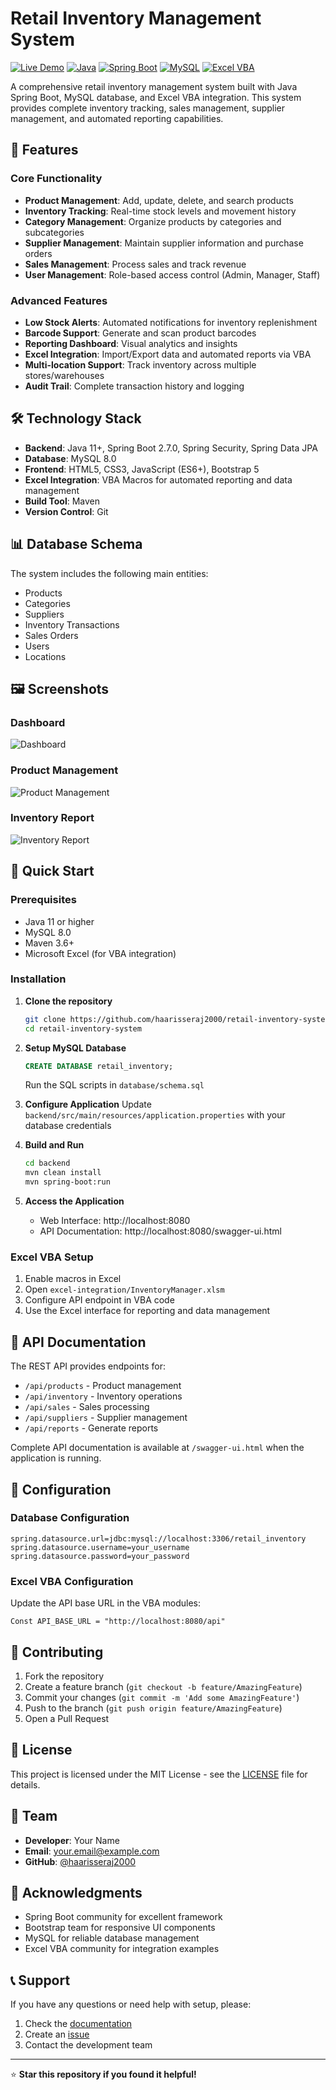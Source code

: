 # Retail Inventory Management System

[![Live Demo](https://img.shields.io/badge/Live%20Demo-Click%20Here-green)](https://haarisseraj2000.github.io/retail-inventory-system)
[![Java](https://img.shields.io/badge/Java-11%2B-orange)](https://www.oracle.com/java/)
[![Spring Boot](https://img.shields.io/badge/Spring%20Boot-2.7.0-brightgreen)](https://spring.io/projects/spring-boot)
[![MySQL](https://img.shields.io/badge/MySQL-8.0-blue)](https://www.mysql.com/)
[![Excel VBA](https://img.shields.io/badge/Excel%20VBA-Enabled-yellow)](https://docs.microsoft.com/en-us/office/vba/excel/concepts/excel-vba-reference)

A comprehensive retail inventory management system built with Java Spring Boot, MySQL database, and Excel VBA integration. This system provides complete inventory tracking, sales management, supplier management, and automated reporting capabilities.

## 🚀 Features

### Core Functionality
- **Product Management**: Add, update, delete, and search products
- **Inventory Tracking**: Real-time stock levels and movement history
- **Category Management**: Organize products by categories and subcategories
- **Supplier Management**: Maintain supplier information and purchase orders
- **Sales Management**: Process sales and track revenue
- **User Management**: Role-based access control (Admin, Manager, Staff)

### Advanced Features
- **Low Stock Alerts**: Automated notifications for inventory replenishment
- **Barcode Support**: Generate and scan product barcodes
- **Reporting Dashboard**: Visual analytics and insights
- **Excel Integration**: Import/Export data and automated reports via VBA
- **Multi-location Support**: Track inventory across multiple stores/warehouses
- **Audit Trail**: Complete transaction history and logging

## 🛠️ Technology Stack

- **Backend**: Java 11+, Spring Boot 2.7.0, Spring Security, Spring Data JPA
- **Database**: MySQL 8.0
- **Frontend**: HTML5, CSS3, JavaScript (ES6+), Bootstrap 5
- **Excel Integration**: VBA Macros for automated reporting and data management
- **Build Tool**: Maven
- **Version Control**: Git

## 📊 Database Schema

The system includes the following main entities:
- Products
- Categories
- Suppliers
- Inventory Transactions
- Sales Orders
- Users
- Locations

## 🖼️ Screenshots

### Dashboard
![Dashboard](docs/images/dashboard.png)

### Product Management
![Product Management](docs/images/product-management.png)

### Inventory Report
![Inventory Report](docs/images/inventory-report.png)

## 🚀 Quick Start

### Prerequisites
- Java 11 or higher
- MySQL 8.0
- Maven 3.6+
- Microsoft Excel (for VBA integration)

### Installation

1. **Clone the repository**
   ```bash
   git clone https://github.com/haarisseraj2000/retail-inventory-system.git
   cd retail-inventory-system
   ```

2. **Setup MySQL Database**
   ```sql
   CREATE DATABASE retail_inventory;
   ```
   Run the SQL scripts in `database/schema.sql`

3. **Configure Application**
   Update `backend/src/main/resources/application.properties` with your database credentials

4. **Build and Run**
   ```bash
   cd backend
   mvn clean install
   mvn spring-boot:run
   ```

5. **Access the Application**
   - Web Interface: http://localhost:8080
   - API Documentation: http://localhost:8080/swagger-ui.html

### Excel VBA Setup
1. Enable macros in Excel
2. Open `excel-integration/InventoryManager.xlsm`
3. Configure API endpoint in VBA code
4. Use the Excel interface for reporting and data management

## 📖 API Documentation

The REST API provides endpoints for:
- `/api/products` - Product management
- `/api/inventory` - Inventory operations
- `/api/sales` - Sales processing
- `/api/suppliers` - Supplier management
- `/api/reports` - Generate reports

Complete API documentation is available at `/swagger-ui.html` when the application is running.

## 🔧 Configuration

### Database Configuration
```properties
spring.datasource.url=jdbc:mysql://localhost:3306/retail_inventory
spring.datasource.username=your_username
spring.datasource.password=your_password
```

### Excel VBA Configuration
Update the API base URL in the VBA modules:
```vba
Const API_BASE_URL = "http://localhost:8080/api"
```

## 🤝 Contributing

1. Fork the repository
2. Create a feature branch (`git checkout -b feature/AmazingFeature`)
3. Commit your changes (`git commit -m 'Add some AmazingFeature'`)
4. Push to the branch (`git push origin feature/AmazingFeature`)
5. Open a Pull Request

## 📝 License

This project is licensed under the MIT License - see the [LICENSE](LICENSE) file for details.

## 👥 Team

- **Developer**: Your Name
- **Email**: your.email@example.com
- **GitHub**: [@haarisseraj2000](https://github.com/haarisseraj2000)

## 🙏 Acknowledgments

- Spring Boot community for excellent framework
- Bootstrap team for responsive UI components
- MySQL for reliable database management
- Excel VBA community for integration examples

## 📞 Support

If you have any questions or need help with setup, please:
1. Check the [documentation](docs/)
2. Create an [issue](https://github.com/haarisseraj2000/retail-inventory-system/issues)
3. Contact the development team

---

⭐ **Star this repository if you found it helpful!**
